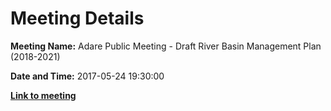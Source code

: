 # Meeting Details

**Meeting Name:** Adare Public Meeting - Draft River Basin Management Plan (2018-2021)

**Date and Time:** 2017-05-24 19:30:00

**<a href="https://www.limerick.ie/council/whats-on/citizen-engagement/adare-public-meeting-draft-river-basin-management-plan-2018" target="_blank">Link to meeting</a>**
